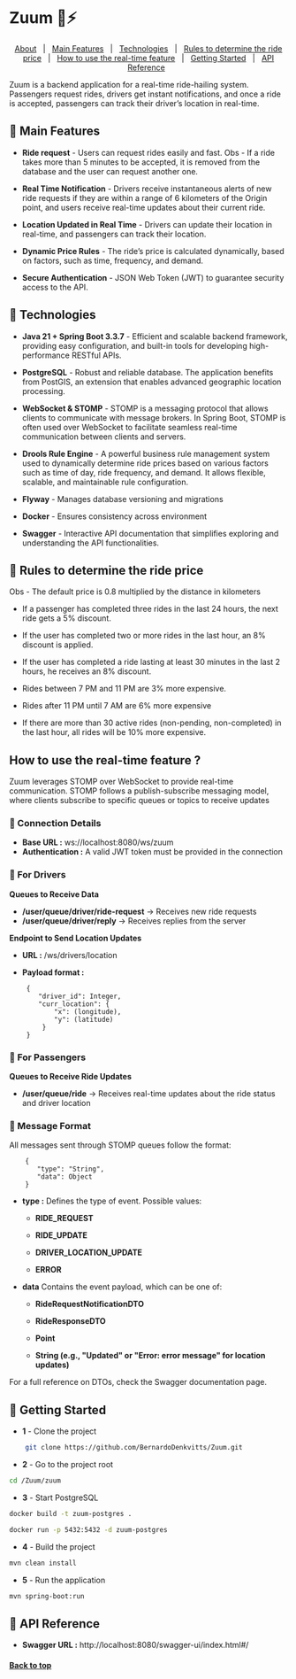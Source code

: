 # Zuum 🚗⚡

<p align="center">
  <a href="#about">About</a> &#xa0; | &#xa0;
  <a href="#🌟-main-features">Main Features</a> &#xa0; | &#xa0;
  <a href="#🚀-technologies">Technologies</a> &#xa0; | &#xa0;
  <a href="#📃-rules-to-determine-the-ride-price">Rules to determine the ride price</a> &#xa0; | &#xa0;
  <a href="#how-to-use-the-real-time-feature">How to use the real-time feature</a> &#xa0; | &#xa0;
  <a href="#🚩-getting-started">Getting Started</a> &#xa0; | &#xa0;
  <a href="#📖-api-reference">API Reference</a> &#xa0;
</p>

Zuum is a backend application for a real-time ride-hailing system. Passengers request rides, drivers get instant notifications, and once a ride is accepted, passengers can track their driver’s location in real-time.

## 🌟 Main Features

 - <b>Ride request</b> - Users can request rides easily and fast. Obs - If a ride takes more than 5 minutes to be accepted, it is removed from the database and the user can request another one.

 - <b>Real Time Notification</b> - Drivers receive instantaneous alerts of new ride requests if they are within a range of 6 kilometers of the Origin point, and users receive real-time updates about their current ride.
 
 - <b>Location Updated in Real Time</b> - Drivers can update their location in real-time, and passengers can track their location.
 
 - <b>Dynamic Price Rules</b> - The ride’s price is calculated dynamically, based on factors, such as time, frequency, and demand.
 
 - <b>Secure Authentication</b> - JSON Web Token (JWT) to guarantee security access to the API.

## 🚀 Technologies

- <b>Java 21 + Spring Boot 3.3.7</b> - Efficient and scalable backend framework, providing easy configuration, and built-in tools for developing high-performance RESTful APIs. 

- <b>PostgreSQL</b> - Robust and reliable database. The application benefits from PostGIS, an extension that enables advanced geographic location processing.

- <b>WebSocket & STOMP</b> - STOMP is a messaging protocol that allows clients to communicate with message brokers. In Spring Boot, STOMP is often used over WebSocket to facilitate seamless real-time communication between clients and servers. 

- <b>Drools Rule Engine</b> - A powerful business rule management system used to dynamically determine ride prices based on various factors such as time of day, ride frequency, and demand. It allows flexible, scalable, and maintainable rule configuration.

- <b>Flyway</b> - Manages database versioning and migrations

- <b>Docker</b> - Ensures consistency across environment

- <b>Swagger</b> - Interactive API documentation that simplifies exploring and understanding the API functionalities.

## 📃 Rules to determine the ride price
Obs - The default price is 0.8 multiplied by the distance in kilometers

- If a passenger has completed three rides in the last 24 hours, the next ride gets a 5% discount.

-	If the user has completed two or more rides in the last hour, an 8% discount is applied.

-	If the user has completed a ride lasting at least 30 minutes in the last 2 hours, he receives an 8% discount.

-	Rides between 7 PM and 11 PM are 3% more expensive.

-	Rides after 11 PM until 7 AM are 6% more expensive

-	If there are more than 30 active rides (non-pending, non-completed) in the last hour, all rides will be 10% more expensive.

## How to use the real-time feature ?
Zuum leverages STOMP over WebSocket to provide real-time communication. STOMP follows a publish-subscribe messaging model, where clients subscribe to specific queues or topics to receive updates

### 📡 Connection Details
-  <b>Base URL :</b> ws://localhost:8080/ws/zuum
-  <b>Authentication :</b> A valid JWT token must be provided in the connection

### 🚗 For Drivers
<b>Queues to Receive Data</b>

-  <b>/user/queue/driver/ride-request</b> → Receives new ride requests
-  <b>/user/queue/driver/reply</b> → Receives replies from the server

<b>Endpoint to Send Location Updates</b>

-  <b>URL :</b> /ws/drivers/location
-  <b>Payload format :</b>
    
        {
           "driver_id": Integer,
           "curr_location": {
               "x": (longitude),
               "y": (latitude)
            }
        }

### 🚗 For Passengers
<b>Queues to Receive Ride Updates</b>

-  <b>/user/queue/ride</b> → Receives real-time updates about the ride status and driver location


### 📌 Message Format
All messages sent through STOMP queues follow the format:

        {
           "type": "String",
           "data": Object
        }

-  <b>type :</b> Defines the type of event. Possible values:
    -  <b>RIDE_REQUEST</b>

    -  <b>RIDE_UPDATE</b>

    -  <b>DRIVER_LOCATION_UPDATE</b>

    -  <b>ERROR</b>

-  <b>data</b> Contains the event payload, which can be one of:
    -  <b>RideRequestNotificationDTO</b>

    -  <b>RideResponseDTO</b>

    -  <b>Point </b>

    -  <b>String (e.g., "Updated" or "Error: error message" for location updates)</b>

For a full reference on DTOs, check the Swagger documentation page.

## 🚩 Getting Started

- <b>1</b> - Clone the project

```bash
    git clone https://github.com/BernardoDenkvitts/Zuum.git
```

- <b>2</b> - Go to the project root

```bash
cd /Zuum/zuum
```

- <b>3</b> - Start PostgreSQL

```bash
docker build -t zuum-postgres .
```

```bash
docker run -p 5432:5432 -d zuum-postgres
```

- <b>4</b> - Build the project

```bash
mvn clean install
```

- <b>5</b> - Run the application

```bash
mvn spring-boot:run
```

## 📖 API Reference
-  <b>Swagger URL :</b> http://localhost:8080/swagger-ui/index.html#/


#### <a href="#top">Back to top</a>
